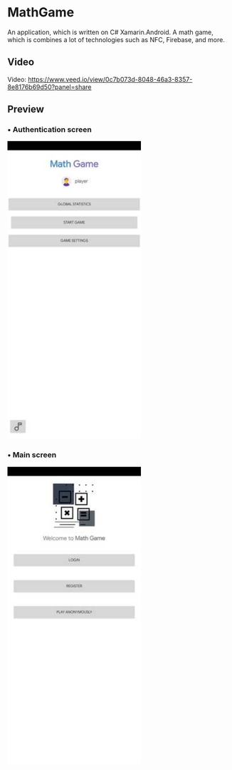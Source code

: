 # MathGame
An application, which is written on C# Xamarin.Android. 
A math game, which is combines a lot of technologies such as NFC, Firebase, and more.

## Video
Video: https://www.veed.io/view/0c7b073d-8048-46a3-8357-8e8176b69d50?panel=share

## Preview
### • Authentication screen
<img src="https://github.com/yonka2019/MathGameX/blob/master/Screenshots/main_screen.jpg" width="300">

### • Main screen 
<img src="https://github.com/yonka2019/MathGameX/blob/master/Screenshots/auth_screen.jpg" width="300">
